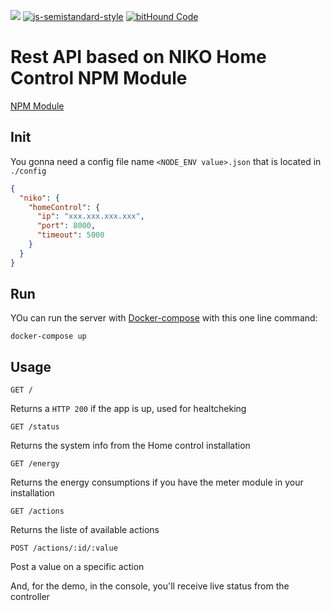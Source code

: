 [![](https://imagelayers.io/badge/satblip/niko-home-control-rest-api:latest.svg)](https://imagelayers.io/?images=satblip/niko-home-control-rest-api:latest 'Get your own badge on imagelayers.io') [![js-semistandard-style](https://img.shields.io/badge/code%20style-semistandard-brightgreen.svg?style=flat-square)](https://github.com/Flet/semistandard) [![bitHound Code](https://www.bithound.io/github/satblip/niko-home-control-rest-api/badges/code.svg)](https://www.bithound.io/github/satblip/niko-home-control-rest-api)


# Rest API based on NIKO Home Control NPM Module

[NPM Module](https://github.com/satblip/niko-home-control)

## Init

You gonna need a config file name `<NODE_ENV value>.json` that is located in `./config`

```json
{
  "niko": {
    "homeControl": {
      "ip": "xxx.xxx.xxx.xxx",
      "port": 8000,
      "timeout": 5000
    }
  }
}

```

## Run

YOu can run the server with [Docker-compose](https://docs.docker.com/compose/) with this one line command:

`docker-compose up`

## Usage

`GET /`

Returns a `HTTP 200` if the app is up, used for healtcheking


`GET /status`

Returns the system info from the Home control installation


`GET /energy`

Returns the energy consumptions if you have the meter module in your installation


`GET /actions`

Returns the liste of available actions


`POST /actions/:id/:value`

Post a value on a specific action

And, for the demo, in the console, you'll receive live status from the controller
